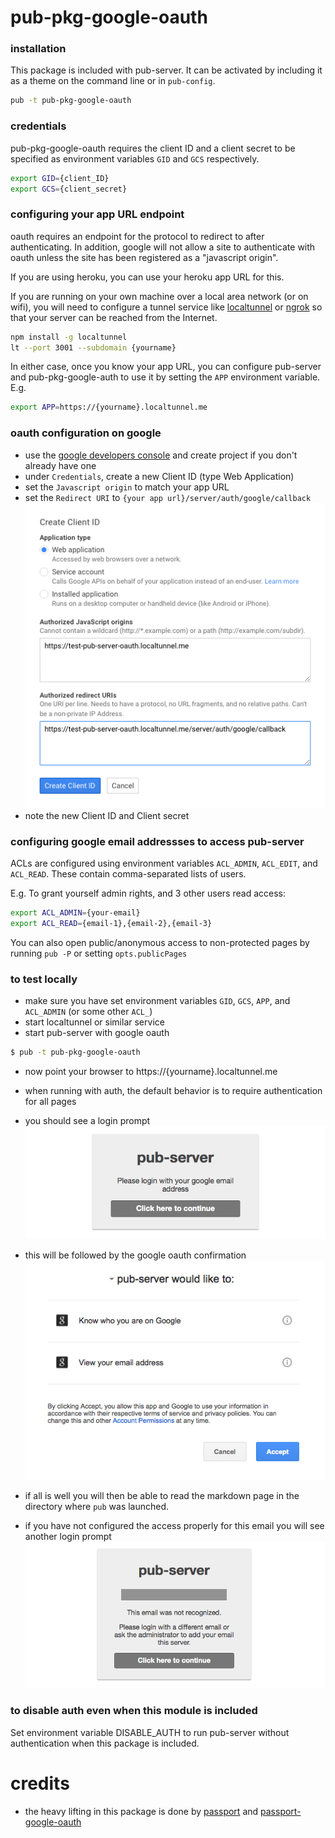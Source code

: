 # pub-pkg-google-oauth

### installation
This package is included with pub-server. It can be activated by including it as a theme on the command line or in `pub-config`.

```sh
pub -t pub-pkg-google-oauth
```

### credentials
pub-pkg-google-oauth requires the client ID and a client secret to be specified as environment variables `GID` and `GCS` respectively.

```sh
export GID={client_ID}
export GCS={client_secret}
```

### configuring your app URL endpoint
oauth requires an endpoint for the protocol to redirect to after authenticating. In addition, google will not allow
a site to authenticate with oauth unless the site has been registered as a "javascript origin".

If you are using heroku, you can use your heroku app URL for this.

If you are running on your own machine over a local area network (or on wifi), you will need to configure a
tunnel service like [localtunnel](https://localtunnel.github.io/www/) or [ngrok](https://ngrok.com/) so that
your server can be reached from the Internet.

```sh
npm install -g localtunnel
lt --port 3001 --subdomain {yourname}
```

In either case, once you know your app URL, you can configure pub-server and pub-pkg-google-auth to use it by
setting the `APP` environment variable. E.g.

```sh
export APP=https://{yourname}.localtunnel.me
```

### oauth configuration on google

- use the [google developers console](https://console.developers.google.com/) and create project if you don't already have one
- under `Credentials`, create a new Client ID (type Web Application)
- set the `Javascript origin` to match your app URL
- set the `Redirect URI` to `{your app url}/server/auth/google/callback`
  ![](gdc-new-client-id.png)
- note the new Client ID and Client secret


### configuring google email addressses to access pub-server
ACLs are configured using environment variables `ACL_ADMIN`, `ACL_EDIT`, and `ACL_READ`.
These contain comma-separated lists of users.

E.g. To grant yourself admin rights, and 3 other users read access:

```sh
export ACL_ADMIN={your-email}
export ACL_READ={email-1},{email-2},{email-3}
```

You can also open public/anonymous access to non-protected pages by running `pub -P` or setting `opts.publicPages`

### to test locally
- make sure you have set environment variables `GID`, `GCS`, `APP`, and `ACL_ADMIN` (or some other `ACL_`)
- start localtunnel or similar service
- start pub-server with google oauth

```sh
$ pub -t pub-pkg-google-oauth
```

- now point your browser to https://{yourname}.localtunnel.me
- when running with auth, the default behavior is to require authentication for all pages

- you should see a login prompt
  ![](login.png)

- this will be followed by the google oauth confirmation
  ![](google-oauth-confirm.png)

- if all is well you will then be able to read the markdown page in the directory where `pub` was launched.
- if you have not configured the access properly for this email you will see another login prompt
  ![](login-again.png)

### to disable auth even when this module is included

Set environment variable DISABLE_AUTH to run pub-server without authentication when this package is included.

# credits
- the heavy lifting in this package is done by
  [passport](https://github.com/jaredhanson/passport) and
  [passport-google-oauth](https://github.com/jaredhanson/passport-google-oauth)
